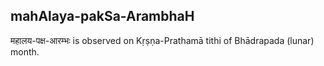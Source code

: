 ## mahAlaya-pakSa-ArambhaH

महालय-पक्ष-आरम्भः is observed on Kṛṣṇa-Prathamā tithi of Bhādrapada (lunar) month.



